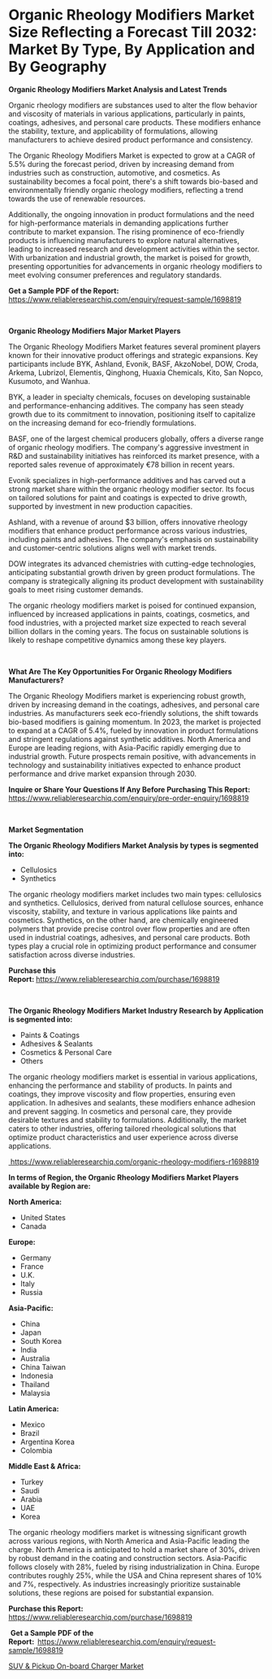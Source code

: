 <p><h1>Organic Rheology Modifiers Market Size Reflecting a Forecast Till 2032: Market By Type, By Application and By Geography</h1></p><p><strong>Organic Rheology Modifiers Market Analysis and Latest Trends</strong></p>
<p><p>Organic rheology modifiers are substances used to alter the flow behavior and viscosity of materials in various applications, particularly in paints, coatings, adhesives, and personal care products. These modifiers enhance the stability, texture, and applicability of formulations, allowing manufacturers to achieve desired product performance and consistency. </p><p>The Organic Rheology Modifiers Market is expected to grow at a CAGR of 5.5% during the forecast period, driven by increasing demand from industries such as construction, automotive, and cosmetics. As sustainability becomes a focal point, there's a shift towards bio-based and environmentally friendly organic rheology modifiers, reflecting a trend towards the use of renewable resources. </p><p>Additionally, the ongoing innovation in product formulations and the need for high-performance materials in demanding applications further contribute to market expansion. The rising prominence of eco-friendly products is influencing manufacturers to explore natural alternatives, leading to increased research and development activities within the sector. With urbanization and industrial growth, the market is poised for growth, presenting opportunities for advancements in organic rheology modifiers to meet evolving consumer preferences and regulatory standards.</p></p>
<p><strong>Get a Sample PDF of the Report:&nbsp;</strong> <a href="https://www.reliableresearchiq.com/enquiry/request-sample/1698819?utm_campaign=3045&utm_medium=2&utm_source=Github&utm_content=ia&utm_term=27032025&utm_id=organic-rheology-modifiers">https://www.reliableresearchiq.com/enquiry/request-sample/1698819</a></p>
<p>&nbsp;</p>
<p><strong>Organic Rheology Modifiers Major Market Players</strong></p>
<p><p>The Organic Rheology Modifiers Market features several prominent players known for their innovative product offerings and strategic expansions. Key participants include BYK, Ashland, Evonik, BASF, AkzoNobel, DOW, Croda, Arkema, Lubrizol, Elementis, Qinghong, Huaxia Chemicals, Kito, San Nopco, Kusumoto, and Wanhua.</p><p>BYK, a leader in specialty chemicals, focuses on developing sustainable and performance-enhancing additives. The company has seen steady growth due to its commitment to innovation, positioning itself to capitalize on the increasing demand for eco-friendly formulations.</p><p>BASF, one of the largest chemical producers globally, offers a diverse range of organic rheology modifiers. The company's aggressive investment in R&D and sustainability initiatives has reinforced its market presence, with a reported sales revenue of approximately €78 billion in recent years.</p><p>Evonik specializes in high-performance additives and has carved out a strong market share within the organic rheology modifier sector. Its focus on tailored solutions for paint and coatings is expected to drive growth, supported by investment in new production capacities.</p><p>Ashland, with a revenue of around $3 billion, offers innovative rheology modifiers that enhance product performance across various industries, including paints and adhesives. The company's emphasis on sustainability and customer-centric solutions aligns well with market trends.</p><p>DOW integrates its advanced chemistries with cutting-edge technologies, anticipating substantial growth driven by green product formulations. The company is strategically aligning its product development with sustainability goals to meet rising customer demands.</p><p>The organic rheology modifiers market is poised for continued expansion, influenced by increased applications in paints, coatings, cosmetics, and food industries, with a projected market size expected to reach several billion dollars in the coming years. The focus on sustainable solutions is likely to reshape competitive dynamics among these key players.</p></p>
<p>&nbsp;</p>
<p><strong>What Are The Key Opportunities For Organic Rheology Modifiers Manufacturers?</strong></p>
<p><p>The Organic Rheology Modifiers market is experiencing robust growth, driven by increasing demand in the coatings, adhesives, and personal care industries. As manufacturers seek eco-friendly solutions, the shift towards bio-based modifiers is gaining momentum. In 2023, the market is projected to expand at a CAGR of 5.4%, fueled by innovation in product formulations and stringent regulations against synthetic additives. North America and Europe are leading regions, with Asia-Pacific rapidly emerging due to industrial growth. Future prospects remain positive, with advancements in technology and sustainability initiatives expected to enhance product performance and drive market expansion through 2030.</p></p>
<p><strong>Inquire or Share Your Questions If Any Before Purchasing This Report:</strong> <a href="https://www.reliableresearchiq.com/enquiry/pre-order-enquiry/1698819?utm_campaign=3045&utm_medium=2&utm_source=Github&utm_content=ia&utm_term=27032025&utm_id=organic-rheology-modifiers">https://www.reliableresearchiq.com/enquiry/pre-order-enquiry/1698819</a></p>
<p>&nbsp;</p>
<p><strong>Market Segmentation</strong></p>
<p><strong>The Organic Rheology Modifiers Market Analysis by types is segmented into:</strong></p>
<p><ul><li>Cellulosics</li><li>Synthetics</li></ul></p>
<p><p>The organic rheology modifiers market includes two main types: cellulosics and synthetics. Cellulosics, derived from natural cellulose sources, enhance viscosity, stability, and texture in various applications like paints and cosmetics. Synthetics, on the other hand, are chemically engineered polymers that provide precise control over flow properties and are often used in industrial coatings, adhesives, and personal care products. Both types play a crucial role in optimizing product performance and consumer satisfaction across diverse industries.</p></p>
<p><strong>Purchase this Report:&nbsp;</strong><a href="https://www.reliableresearchiq.com/purchase/1698819?utm_campaign=3045&utm_medium=2&utm_source=Github&utm_content=ia&utm_term=27032025&utm_id=organic-rheology-modifiers">https://www.reliableresearchiq.com/purchase/1698819</a></p>
<p>&nbsp;</p>
<p><strong>The Organic Rheology Modifiers Market Industry Research by Application is segmented into:</strong></p>
<p><ul><li>Paints & Coatings</li><li>Adhesives & Sealants</li><li>Cosmetics & Personal Care</li><li>Others</li></ul></p>
<p><p>The organic rheology modifiers market is essential in various applications, enhancing the performance and stability of products. In paints and coatings, they improve viscosity and flow properties, ensuring even application. In adhesives and sealants, these modifiers enhance adhesion and prevent sagging. In cosmetics and personal care, they provide desirable textures and stability to formulations. Additionally, the market caters to other industries, offering tailored rheological solutions that optimize product characteristics and user experience across diverse applications.</p></p>
<p><a href="https://www.reliableresearchiq.com/organic-rheology-modifiers-r1698819?utm_campaign=3045&utm_medium=2&utm_source=Github&utm_content=ia&utm_term=27032025&utm_id=organic-rheology-modifiers">&nbsp;https://www.reliableresearchiq.com/organic-rheology-modifiers-r1698819</a></p>
<p><strong>In terms of Region, the Organic Rheology Modifiers Market Players available by Region are:</strong></p>
<p>
    <p> <strong> North America: </strong>
        <ul>
            <li>United States</li>
            <li>Canada</li>
        </ul>
        </p> 
    <p> <strong> Europe: </strong>
        <ul>
            <li>Germany</li>
            <li>France</li>
            <li>U.K.</li>
            <li>Italy</li>
            <li>Russia</li>
        </ul>
        </p> 
    <p> <strong> Asia-Pacific: </strong>
        <ul>
            <li>China</li>
            <li>Japan</li>
            <li>South Korea</li>
            <li>India</li>
            <li>Australia</li>
            <li>China Taiwan</li>
            <li>Indonesia</li>
            <li>Thailand</li>
            <li>Malaysia</li>
        </ul>
        </p> 
    <p> <strong> Latin America: </strong>
        <ul>
            <li>Mexico</li>
            <li>Brazil</li>
            <li>Argentina Korea</li>
            <li>Colombia</li>
        </ul>
        </p> 
    <p> <strong> Middle East & Africa: </strong>
        <ul>
            <li>Turkey</li>
            <li>Saudi</li>
            <li>Arabia</li>
            <li>UAE</li>
            <li>Korea</li>
        </ul>
    </p>
    </p>
<p><p>The organic rheology modifiers market is witnessing significant growth across various regions, with North America and Asia-Pacific leading the charge. North America is anticipated to hold a market share of 30%, driven by robust demand in the coating and construction sectors. Asia-Pacific follows closely with 28%, fueled by rising industrialization in China. Europe contributes roughly 25%, while the USA and China represent shares of 10% and 7%, respectively. As industries increasingly prioritize sustainable solutions, these regions are poised for substantial expansion.</p></p>
<p><strong>Purchase this Report: </strong><a href="https://www.reliableresearchiq.com/purchase/1698819?utm_campaign=3045&utm_medium=2&utm_source=Github&utm_content=ia&utm_term=27032025&utm_id=organic-rheology-modifiers">https://www.reliableresearchiq.com/purchase/1698819</a></p>
<p>&nbsp;<strong>Get a Sample PDF of the Report:&nbsp;&nbsp;</strong><a href="https://www.reliableresearchiq.com/enquiry/request-sample/1698819?utm_campaign=3045&utm_medium=2&utm_source=Github&utm_content=ia&utm_term=27032025&utm_id=organic-rheology-modifiers">https://www.reliableresearchiq.com/enquiry/request-sample/1698819</a></p>
<p><strong></strong></p>
<p><p><a href="https://github.com/ugurgyuri/Market-Research-Report-List-1/blob/main/suv-pickup-on-board-charger-market.md?utm_campaign=3045&utm_medium=2&utm_source=Github&utm_content=ia&utm_term=27032025&utm_id=organic-rheology-modifiers">SUV & Pickup On-board Charger Market</a></p></p>